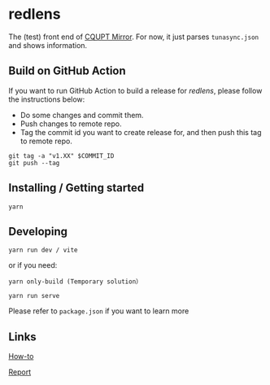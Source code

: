 # redlens
The (test) front end of [CQUPT Mirror](http://mirror.cqupt.edu.cn/). For now, it just parses `tunasync.json` and shows information.

## Build on GitHub Action
If you want to run GitHub Action to build a release for *redlens*, please follow the instructions below:

- Do some changes and commit them.
- Push changes to remote repo.
- Tag the commit id you want to create release for, and then push this tag to remote repo.
```
git tag -a "v1.XX" $COMMIT_ID
git push --tag
```

## Installing / Getting started


```
yarn 
```


## Developing
```
yarn run dev / vite
```
or if you need:


```
yarn only-build (Temporary solution）
```

```
yarn run serve
```
Please refer to `package.json`  if you want to learn more


## Links
[How-to](https://github.com/CQUPTMirror/cqupt-mirrors-howto)

[Report](https://github.com/CQUPTMirror/Report)

